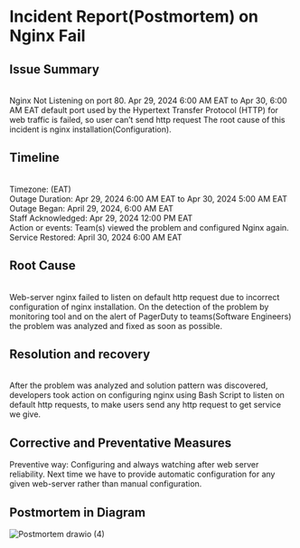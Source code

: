 # Incident Report(Postmortem) on Nginx Fail

<h2><b>Issue Summary</b></h2><br>
Nginx Not Listening on port 80.
Apr 29, 2024 6:00 AM EAT to Apr 30, 6:00 AM EAT
default port used by the Hypertext Transfer Protocol (HTTP) for web traffic is failed, so user can’t send http request
The root cause of this incident is nginx installation(Configuration).
<h2><b>Timeline</b></h2><br>
Timezone: (EAT) <br>
Outage Duration: Apr 29, 2024 6:00 AM EAT to Apr 30, 2024 5:00 AM EAT <br>
Outage Began: April 29, 2024, 6:00 AM EAT <br>
Staff Acknowledged: Apr 29, 2024 12:00 PM EAT <br>
Action or events: Team(s) viewed the problem and configured Nginx again. <br>
Service Restored: April 30, 2024 6:00 AM EAT <br>
<h2><b>Root Cause</b></h2><br>
Web-server nginx failed to listen on default http request due to incorrect configuration of nginx installation.
On the detection of the problem by monitoring tool and on the alert of PagerDuty to teams(Software Engineers) the problem was analyzed and fixed as soon as possible.
<h2><b>Resolution and recovery</b></h2><br>
After the problem was analyzed and solution pattern was discovered, developers took action on configuring nginx using Bash Script to listen on default http requests, to make users send any http request to get service we give.
<h2><b>Corrective and Preventative Measures</b></h2>
Preventive way: Configuring and always watching after web server reliability.
Next time we have to provide automatic configuration for any given web-server rather than manual configuration.

## Postmortem in Diagram

![Postmortem drawio (4)](https://github.com/firacil/alx-system_engineering-devops/assets/84915133/5e1ce71b-d537-4efe-9b93-02570e823c35)
